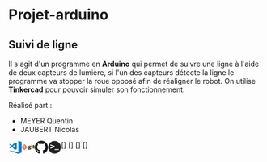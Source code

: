 Projet-arduino  
=
Suivi de ligne
-



Il s'agit d'un programme en **Arduino** qui permet de suivre une ligne à l'aide de deux capteurs de lumière, si l'un des capteurs détecte la ligne le programme va stopper la roue opposé afin de réaligner le robot.
On utilise **Tinkercad** pour pouvoir simuler son fonctionnement.

Réalisé part :

- MEYER Quentin
- JAUBERT Nicolas

[<img align="left" alt="Visual Studio Code" width="26px" src="https://raw.githubusercontent.com/github/explore/80688e429a7d4ef2fca1e82350fe8e3517d3494d/topics/visual-studio-code/visual-studio-code.png" />]
[<img align="left" alt="Git" width="26px" src="https://raw.githubusercontent.com/github/explore/80688e429a7d4ef2fca1e82350fe8e3517d3494d/topics/git/git.png" />]
[<img align="left" alt="GitHub" width="26px" src="https://raw.githubusercontent.com/github/explore/78df643247d429f6cc873026c0622819ad797942/topics/github/github.png" />]
[<img align="left" alt="Terminal" width="26px" src="https://raw.githubusercontent.com/github/explore/80688e429a7d4ef2fca1e82350fe8e3517d3494d/topics/terminal/terminal.png" />]
